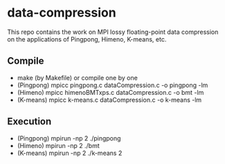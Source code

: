 # data-compression
This repo contains the work on MPI lossy floating-point data compression on the applications of Pingpong, Himeno, K-means, etc. 

## Compile
* make (by Makefile) or compile one by one
* (Pingpong) mpicc pingpong.c dataCompression.c -o pingpong -lm
* (Himeno) mpicc himenoBMTxps.c dataCompression.c -o bmt -lm
* (K-means) mpicc k-means.c dataCompression.c -o k-means -lm

## Execution 
* (Pingpong) mpirun -np 2 ./pingpong
* (Himeno) mpirun -np 2 ./bmt
* (K-means) mpirun -np 2 ./k-means 2

